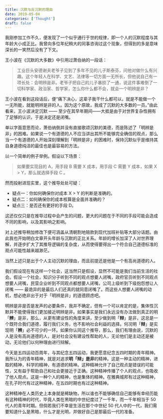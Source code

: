 ```yaml
---
title: 沉默与反沉默的理由
date: 2019-05-04
categories: ['Thought']
draft: false
---
```


我刚参加工作不久，便发现了一个似乎通行于世的规律，即一个人的沉默程度与其年龄大小成正比。我曾向多位年纪稍大的同事咨询过这个现象，但得到的多是意味深长的一笑然后没有了下文。

王小波在《沉默的大多数》中引用过萧伯纳的一段话：

> 工业巨头安德谢夫老爷子见到了多年不见的儿子斯泰芬，问他对做什么有兴趣。这个年轻人在科学、文艺、法律等一切方面一无所长，但他说自己有一项长处：会明辨是非。老爷子把自己的儿子暴损了一通，说这件事难倒了一切科学家、政治家、哲学家，怎么你什么都不会，就会一个明辨是非？

王小波在看到这段话后，便“痛下决心，这辈子我干什么都可以，就是不能做一个一无所能，就能明辨是非的人。因为这个原故，我成了沉默的大多数的一员。”由此看来，王小波决定沉默 —— 至少在其早年期间——大抵是由于对世界复杂性拥有了足够的认识，于是决定还是闭嘴。

单以字面意思而论，萧伯纳倒并没有直接歌颂沉默的美德，而是陈述了「明辨是非」的困难。如果说一个有道德的人不应当讲出其所不能够完全确信的观点，那么当一个有道德的人开始深刻理解到「明辨是非」的困难时，保持沉默似乎是维持其自身道德纯洁的最佳也是最容易的方法。

以一个简单的例子举例。假设以下场景：

> 如果要实现目的 A，用手段 B 需要 X 成本，用手段 C 需要 Y 成本，如果 X > Y，那么就选择手段 C 。

然而投射进现实里，这个推导处处可疑：

- 疑点一：你如何确保你对成本 X > Y 的判断是准确的。
- 疑点二：如何确保你的成本核算是全面并准确的？
- 疑点三：是否还有更好的手段 D。

这还仅仅只是在推导过程中会产生的问题，更大的问题在于不同的手段可能会造成不同的影响，以及其影响之影响。

对上述推导稍加修改下便可涵盖从清朝割地赔款到现代加班补贴等大部分话题。由此我也开始明白文章开头年龄与沉默的正比关系。年龄的增长加深了人对世界理解，并逐步扩大了其推导逻辑的复杂度，从而使得要得出一个符合自己道德标准的观点可能性越来越渺茫。

当然上述只是出于个人主动沉默的理由，而且前提还是他是一个有高尚道德的人。

我们假设现在有这样一个社会，这当然只是假设，显然不可能是我们当前生活的社会。假设一个社会，知识分子听到不同的观点想要人闭嘴，政府官员听到不同观点想要人闭嘴，民营企业听到不同观点都想要人闭嘴，公司上级听到下级抱怨想让人闭嘴 —— 最诡异的是最后人们还真的就同意闭嘴了。而这些人想要人闭嘴的动机，想必绝非出于对于「明辨是非」的道德顾虑吧。

明辨是非是否是发声的必要条件，我并不确定，但有一个可以肯定的是，集体性沉默并不能使得我们更加接近明辨是非。如果事实是我们永远没有办法做到真正的明「**辨**」是非，那么，从更有建设性的角度来讲，至少做到明「**辩**」是非，这总是一个既符合我们道德，履行我们义务，也不影响社会利益的选择。何况明「**辩**」是实现明「**辨**」必不可少的一环。如果你认同这个推导，那么，我们有理由说，沉默的人是没有高尚道德的人，是对社会没有建设性帮助的人，无论他们是主动还是被动，无论他们以何种理由进行辩解。

今天是五四运动百周年，与其纪念五四运动，我更愿意纪念五四时期的青年精神。我所认为的青年精神，就是对追求**明「辩」是非**的精神。这是一种主动的精神，进取的精神，科学的精神，有道德的精神。这种精神允许了自己观点是错误的可能性，又有益于帮助自己和社会更接近于正确。这种精神传播了个人的观点，也吸收了他人观点。这是一种个人的精神，也是集体的精神。在雅典城邦有过这种精神，在孔子时代有过这种精神，在五四时期也有过这种精神。

这种精神在人类历史上本身就是稀缺物，所以谁也不能够确信自己能够有幸经历能有这种精神的时代，毕竟人类在黑暗的中世纪度过了一千年，而一千年相当于 50 代人的青年时期。但倘若我们不幸是生活在那个中世纪 50 代人中的一代，我们需要知道什么是黑暗，什么才是光明，并做好自己是那最后一代的准备。












